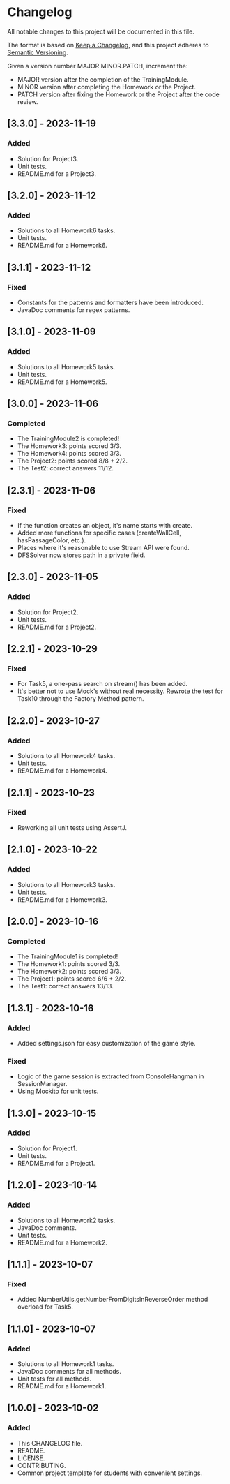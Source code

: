 # Changelog

All notable changes to this project will be documented in this file.

The format is based on [Keep a Changelog](https://keepachangelog.com/ru/1.1.0/),
and this project adheres to [Semantic Versioning](https://semver.org/lang/ru/spec/v2.0.0.html).

Given a version number MAJOR.MINOR.PATCH, increment the:
- MAJOR version after the completion of the TrainingModule.
- MINOR version after completing the Homework or the Project.
- PATCH version after fixing the Homework or the Project after the code review.

## [3.3.0] - 2023-11-19

### Added

- Solution for Project3.
- Unit tests.
- README.md for a Project3.

## [3.2.0] - 2023-11-12

### Added

- Solutions to all Homework6 tasks.
- Unit tests.
- README.md for a Homework6.

## [3.1.1] - 2023-11-12

### Fixed

- Constants for the patterns and formatters have been introduced.
- JavaDoc comments for regex patterns.

## [3.1.0] - 2023-11-09

### Added

- Solutions to all Homework5 tasks.
- Unit tests.
- README.md for a Homework5.

## [3.0.0] - 2023-11-06

### Completed

- The TrainingModule2 is completed!
- The Homework3: points scored 3/3.
- The Homework4: points scored 3/3.
- The Project2: points scored 8/8 + 2/2.
- The Test2: correct answers 11/12.

## [2.3.1] - 2023-11-06

### Fixed

- If the function creates an object, it's name starts with create.
- Added more functions for specific cases (createWallCell, hasPassageColor, etc.).
- Places where it's reasonable to use Stream API were found.
- DFSSolver now stores path in a private field.

## [2.3.0] - 2023-11-05

### Added

- Solution for Project2.
- Unit tests.
- README.md for a Project2.

## [2.2.1] - 2023-10-29

### Fixed

- For Task5, a one-pass search on stream() has been added. 
- It's better not to use Mock's without real necessity. Rewrote the test for Task10 through the Factory Method pattern.

## [2.2.0] - 2023-10-27

### Added

- Solutions to all Homework4 tasks.
- Unit tests.
- README.md for a Homework4.

## [2.1.1] - 2023-10-23

### Fixed

- Reworking all unit tests using AssertJ.

## [2.1.0] - 2023-10-22

### Added

- Solutions to all Homework3 tasks.
- Unit tests.
- README.md for a Homework3.

## [2.0.0] - 2023-10-16

### Completed

- The TrainingModule1 is completed!
- The Homework1: points scored 3/3.
- The Homework2: points scored 3/3.
- The Project1: points scored 6/6 + 2/2. 
- The Test1: correct answers 13/13.

## [1.3.1] - 2023-10-16

### Added

- Added settings.json for easy customization of the game style.

### Fixed

- Logic of the game session is extracted from ConsoleHangman in SessionManager.
- Using Mockito for unit tests.

## [1.3.0] - 2023-10-15

### Added

- Solution for Project1.
- Unit tests.
- README.md for a Project1.

## [1.2.0] - 2023-10-14

### Added

- Solutions to all Homework2 tasks.
- JavaDoc comments.
- Unit tests.
- README.md for a Homework2.

## [1.1.1] - 2023-10-07

### Fixed

- Added NumberUtils.getNumberFromDigitsInReverseOrder method overload for Task5.

## [1.1.0] - 2023-10-07

### Added

- Solutions to all Homework1 tasks.
- JavaDoc comments for all methods.
- Unit tests for all methods.
- README.md for a Homework1.

## [1.0.0] - 2023-10-02

### Added

- This CHANGELOG file.
- README.
- LICENSE.
- CONTRIBUTING.
- Common project template for students with convenient settings.
